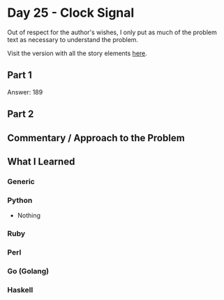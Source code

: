 # Day 25 - Clock Signal

Out of respect for the author's wishes, I only put as much of the problem text as necessary to understand the problem.

Visit the version with all the story elements [here](https://adventofcode.com/2016/day/25).

## Part 1
Answer: 189
## Part 2

## Commentary / Approach to the Problem

## What I Learned

### Generic

### Python
- Nothing
### Ruby

### Perl

### Go (Golang)

### Haskell
